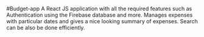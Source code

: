 #Budget-app
A React JS application with all the required features such as Authentication using the Firebase database and more. Manages expenses with particular dates and gives a nice looking summary of expenses.
Search can be also be done efficiently.
